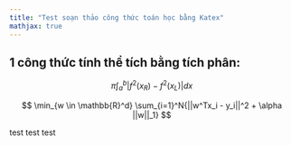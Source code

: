 ```yaml
---
title: "Test soạn thảo công thức toán học bằng Katex"
mathjax: true
---
```

## 1 công thức tính thể tích bằng tích phân:
$$
\pi \int_{a}^{b}|f^2(x_{R})-f^2(x_{L})|dx
$$

$$ 
\min_{w \in \mathbb{R}^d} \sum_{i=1}^N{||w^Tx_i - y_i||^2 + \alpha ||w||_1} 
$$

test test test
